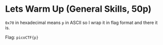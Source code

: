 # Lets Warm Up (General Skills, 50p)
`0x70` in hexadecimal means `p` in ASCII so I wrap it in flag format and there it is.

Flag: `picoCTF{p}`
